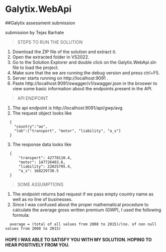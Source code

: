 # Galytix.WebApi
##Galytix assessment  submission


submission by Tejas Barhate 


>STEPS TO RUN THE SOLUTION
1. Download the ZIP file of the solution and extract it.
2. Open the extracted folder in VS2022.
3. Go to the Solution Explorer and double click on the Galytix.WebApi.sln file to load the project.
4. Make sure that the we are running the debug version and press ctrl+F5.
5. Server starts running on http://localhost:9091 .
6. Paste http://localhost:9091/swagger/v1/swagger.json in the broswer to view some basic information about the endpoints present in the API.

>API ENDPOINT
1. The api endpoint is http://localhost:9091/api/gwp/avg
2. The request object looks like 
```
  {
    "country":"ao",
    "lob":["transport", "motor", "liability", "a_s"]
  }
```
3. The response data looks like
```
  {
      "transport": 42778110.4,
      "motor": 147726403.6,
      "liability": 22025795.4,
      "a_s": 168229730.5
  }
```

>SOME ASSUMPTIONS
1. The endpoint returns bad request if we pass empty country name as well as no line of businesses.
2. Since I was confused about the proper mathematical procedure  to calculate the average gross written premium (GWP), I used the following formula:
```
  average = (total of all values from 2008 to 2015)/(no. of non null values from 2008 to 2015)
```




#### HOPE I WAS ABLE TO SATISFY YOU WITH MY SOLUTION. HOPING TO HEAR POSITIVELY FROM YOU.
    
